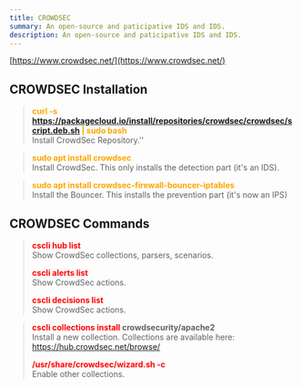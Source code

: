 ```yaml
---
title: CROWDSEC
summary: An open-source and paticipative IDS and IDS.
description: An open-source and paticipative IDS and IDS.
---
```


[https://www.crowdsec.net/](https://www.crowdsec.net/)

## CROWDSEC Installation


 > 
 > **<font color=orange>curl -s https://packagecloud.io/install/repositories/crowdsec/crowdsec/script.deb.sh | sudo bash</font>**</br>
 > Install CrowdSec Repository.''

 > 
 > **<font color=orange>sudo apt install crowdsec</font>**</br>
 > Install CrowdSec. This only installs the detection part (it's an IDS).

 > 
 > **<font color=orange>sudo apt install crowdsec-firewall-bouncer-iptables</font>**</br>
 > Install the Bouncer. This installs the prevention part (it's now an IPS)

## CROWDSEC Commands


 > 
 > **<font color=red>cscli hub list</font>**</br>
 > Show CrowdSec collections, parsers, scenarios.
 > 
 > **<font color=red>cscli alerts list</font>**</br>
 > Show CrowdSec actions.
 > 
 > **<font color=red>cscli decisions list</font>**</br>
 > Show CrowdSec actions.

 > 
 > **<font color=red>cscli collections install</font> crowdsecurity/apache2**</br>
 > Install a new collection. Collections are available here:  https://hub.crowdsec.net/browse/
 > 
 > **<font color=red>/usr/share/crowdsec/wizard.sh -c</font>**</br>
 > Enable other collections.
